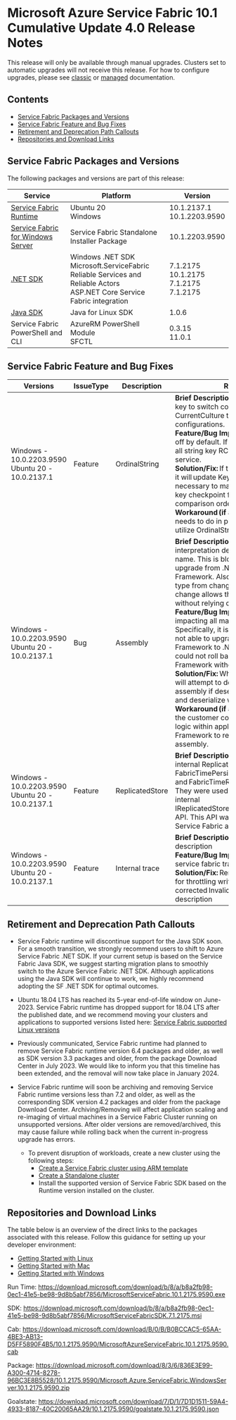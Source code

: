 # Microsoft Azure Service Fabric 10.1 Cumulative Update 4.0 Release Notes

This release will only be available through manual upgrades. Clusters set to automatic upgrades will not receive this release. For how to configure upgrades, please see [classic](https://docs.microsoft.com/en-us/azure/service-fabric/service-fabric-cluster-upgrade) or [managed](https://docs.microsoft.com/en-us/azure/service-fabric/how-to-managed-cluster-configuration) documentation.

## Contents
* [Service Fabric Packages and Versions](#service-fabric-packages-and-versions)
* [Service Fabric Feature and Bug Fixes](#service-fabric-feature-and-bug-fixes)
* [Retirement and Deprecation Path Callouts](#retirement-and-deprecation-path-callouts)
* [Repositories and Download Links](#repositories-and-download-links)

## Service Fabric Packages and Versions
The following packages and versions are part of this release:

| Service | Platform | Version |
|-|-|-|
| [Service Fabric Runtime]() | Ubuntu 20 <br> Windows | 10.1.2137.1 <br> 10.1.2203.9590 |
| [Service Fabric for Windows Server]() | Service Fabric Standalone Installer Package | 10.1.2203.9590 |
| [.NET SDK]() | Windows .NET SDK <br> Microsoft.ServiceFabric <br> Reliable Services and Reliable Actors <br> ASP.NET Core Service Fabric integration | 7.1.2175 <br> 10.1.2175 <br> 7.1.2175 <br> 7.1.2175 |
| [Java SDK]() | Java for Linux SDK | 1.0.6 |
| Service Fabric PowerShell and CLI | AzureRM PowerShell Module <br> SFCTL | 0.3.15 <br> 11.0.1 |

## Service Fabric Feature and Bug Fixes
| Versions | IssueType | Description | Resolution | 
|-|-|-|-|
| Windows -<br>10.0.2203.9590 <br> Ubuntu 20 -<br>10.0.2137.1 | Feature | OrdinalString | **Brief Description:** Allow RC with string key to switch comparison behavior from CurrentCulture to Ordinal by internal configurations.<br>**Feature/Bug Impact:** Feature is turned off by default. If turned on, it will impact all string key RC of the specified service.<br>**Solution/Fix:** If this feature is turned on, it will update Key Checkpoint Files if necessary to maintain invariance that key checkpoint file is ordered by the key comparison order.<br>**Workaround (if applicable):** Customer needs to do in place data migration to utilize OrdinalString. |
| Windows -<br>10.0.2203.9590 <br> Ubuntu 20 -<br>10.0.2137.1 | Bug | Assembly | **Brief Description:** Previously, type interpretation depends on assembly name. This is blocking application upgrade from .NET 5+ to .NET Framework. Also, this prevents user's type from changing assembly. This change allows the type to be interpreted without relying on assembly name.<br>**Feature/Bug Impact:** This bug was impacting all managed RC customers. Specifically, it is causing the customer not able to upgrade from .NET Framework to .NET 5+ reliably since it could not roll back from .NET 5+ to .NET Framework without this fix.<br>**Solution/Fix:** When deserializing type, will attempt to deserialize without assembly if deserialize with strong type and deserialize with assembly failed.<br>**Workaround (if applicable):** Currently, the customer could add type forwarding logic within application in order for .NET Framework to recognize .NET 5+ assembly. |
| Windows -<br>10.0.2203.9590 <br> Ubuntu 20 -<br>10.0.2137.1 | Feature | ReplicatedStore | **Brief Description:** Deprecate the internal ReplicatedStore settings FabricTimePersistInterval and FabricTimeRefreshTimeoutValue. They were used to implement the internal IReplicatedStore::GetCurrentStoreTime() API. This API was never consumed by Service Fabric and no longer needed. |
| Windows -<br>10.0.2203.9590 <br> Ubuntu 20 -<br>10.0.2137.1 | Feature | Internal trace | **Brief Description:** Fix SF internal trace description<br>**Feature/Bug Impact:** Impacted internal service fabric trace output<br>**Solution/Fix:** Remove the default reason for throttling write, corrected InvalidAPIOnAtomicOperation description |

## Retirement and Deprecation Path Callouts

* Service Fabric runtime will discontinue support for the Java SDK soon. For a smooth transition, we strongly recommend users to shift to Azure Service Fabric .NET SDK. If your current setup is based on the Service Fabric Java SDK, we suggest starting migration plans to smoothly switch to the Azure Service Fabric .NET SDK. Although applications using the Java SDK will continue to work, we highly recommend adopting the SF .NET SDK for optimal outcomes. 

* Ubuntu 18.04 LTS has reached its 5-year end-of-life window on June-2023. Service Fabric runtime has dropped support for 18.04 LTS after the published date, and we recommend moving your clusters and applications to supported versions listed here: [Service Fabric supported Linux versions](https://learn.microsoft.com/en-us/azure/service-fabric/service-fabric-versions#supported-linux-versions-and-support-end-date)

* Previously communicated, Service Fabric runtime had planned to remove Service Fabric runtime version 6.4 packages and older, as well as SDK version 3.3 packages and older, from the package Download Center in July 2023. We would like to inform you that this timeline has been extended, and the removal will now take place in January 2024.

* Service Fabric runtime will soon be archiving and removing Service Fabric runtime versions less than 7.2 and older, as well as the corresponding SDK version 4.2 packages and older from the package Download Center. Archiving/Removing will affect application scaling and re-imaging of virtual machines in a Service Fabric Cluster running on unsupported versions. After older versions are removed/archived, this may cause failure while rolling back when the current in-progress upgrade has errors. 
  * To prevent disruption of workloads, create a new cluster using the following steps:
    * [Create a Service Fabric cluster using ARM template](https://learn.microsoft.com/en-us/azure/service-fabric/quickstart-cluster-template)
    * [Create a Standalone cluster](https://learn.microsoft.com/en-us/azure/service-fabric/service-fabric-cluster-creation-for-windows-server)
    * Install the supported version of Service Fabric SDK based on the Runtime version installed on the cluster.

## Repositories and Download Links
The table below is an overview of the direct links to the packages associated with this release. 
Follow this guidance for setting up your developer environment: 
* [Getting Started with Linux](https://docs.microsoft.com/azure/service-fabric/service-fabric-get-started-linux)
* [Getting Started with Mac](https://docs.microsoft.com/azure/service-fabric/service-fabric-get-started-mac)
* [Getting Started with Windows](https://docs.microsoft.com/azure/service-fabric/service-fabric-get-started)

Run Time:
https://download.microsoft.com/download/b/8/a/b8a2fb98-0ec1-41e5-be98-9d8b5abf7856/MicrosoftServiceFabric.10.1.2175.9590.exe

SDK:
https://download.microsoft.com/download/b/8/a/b8a2fb98-0ec1-41e5-be98-9d8b5abf7856/MicrosoftServiceFabricSDK.7.1.2175.msi

Cab:
https://download.microsoft.com/download/B/0/B/B0BCCAC5-65AA-4BE3-AB13-D5FF5890F4B5/10.1.2175.9590/MicrosoftAzureServiceFabric.10.1.2175.9590.cab

Package:
https://download.microsoft.com/download/8/3/6/836E3E99-A300-4714-8278-96BC3E8B5528/10.1.2175.9590/Microsoft.Azure.ServiceFabric.WindowsServer.10.1.2175.9590.zip

Goalstate:
https://download.microsoft.com/download/7/D/1/7D1D1511-59A4-4933-8187-40C20065AA29/10.1.2175.9590/goalstate.10.1.2175.9590.json

